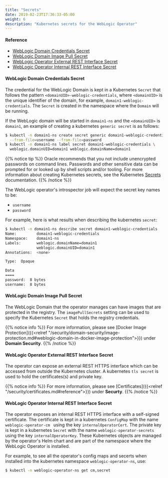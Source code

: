 ```yaml
---
title: "Secrets"
date: 2019-02-23T17:36:33-05:00
weight: 6
description: "Kubernetes secrets for the WebLogic Operator"
---
```


#### Reference
* [WebLogic Domain Credentials Secret](#weblogic-domain-credentials-secret)
* [WebLogic Domain Image Pull Secret](#weblogic-domain-image-pull-secret)
* [WebLogic Operator External REST Interface Secret](#weblogic-operator-external-rest-interface-secret)
* [WebLogic Operator Internal REST Interface Secret](#weblogic-operator-internal-rest-interface-secret)

#### WebLogic Domain Credentials Secret

The credential for the WebLogic Domain is kept in a Kubernetes `Secret` that
follows the pattern `<domainUID>-weblogic-credentials`, where `<domainUID>` is
the unique identifier of the domain, for example, `domain1-weblogic-credentials`.
The `Secret` is created in the namespace where the `Domain` will be running.

If the WebLogic domain will be started in `domain1-ns` and the `<domainUID>` is `domain1`,
an example of creating a kubernetes `generic secret` is as follows:

```bash
$ kubectl -n domain1-ns create secret generic domain1-weblogic-credentials \
  --from-file=username --from-file=password
$ kubectl -n domain1-ns label secret domain1-weblogic-credentials \
  weblogic.domainUID=domain1 weblogic.domainName=domain1
```

{{% notice tip %}}
Oracle recommends that you not include unencrypted passwords on command lines.
Passwords and other sensitive data can be prompted for or looked up by shell scripts and/or
tooling. For more information about creating Kubernetes secrets, see the Kubernetes
[Secrets](https://kubernetes.io/docs/concepts/configuration/secret/#creating-your-own-secrets)
documentation.
{{% /notice %}}

The WebLogic operator's introspector job will expect the secret key names to be:

- `username`
- `password`

For example, here is what results when describing the kubernetes `secret`:
```bash
$ kubectl -n domain1-ns describe secret domain1-weblogic-credentials
Name:         domain1-weblogic-credentials
Namespace:    domain1-ns
Labels:       weblogic.domainName=domain1
              weblogic.domainUID=domain1
Annotations:  <none>

Type:  Opaque

Data
====
password:  8 bytes
username:  8 bytes
```

#### WebLogic Domain Image Pull Secret

The WebLogic Domain that the operator manages can have images that are protected
in the registry. The `imagePullSecrets` setting can be used to specify the
Kubernetes `Secret` that holds the registry credentials.

{{% notice info %}}
For more information, please see [Docker Image Protection]({{<relref "/security/domain-security/image-protection.md#weblogic-domain-in-docker-image-protection">}})
under **Domain Security**.
{{% /notice %}}

#### WebLogic Operator External REST Interface Secret

The operator can expose an external REST HTTPS interface which can be
accessed from outside the Kubernetes cluster. A kubernetes `tls secret`
is used to hold the certificates(s) and private key.

{{% notice info %}}
For more information, please see [Certificates]({{<relref "/security/certificates.md#reference">}})
under **Securty**.
{{% /notice %}}

#### WebLogic Operator Internal REST Interface Secret

The operator exposes an internal REST HTTPS interface with a self-signed certificate.
The certificate is kept in a kubernetes `ConfigMap` with the name `weblogic-operator-cm ` using the key `internalOperatorCert`.
The private key is kept in a kubernetes `Secret` with the name `weblogic-operator-secrets` using the key `internalOperatorKey`.
These Kubernetes objects are managed by the operator's Helm chart and are part of the
namespace where the WebLogic Operator is installed.

For example, to see all the operator's config maps and secerts when installed into
the kubernetes namespace `weblogic-operator-ns`, use:
```bash
$ kubectl -n weblogic-operator-ns get cm,secret
```
